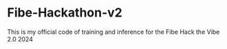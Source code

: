 # Fibe-Hackathon-v2
This is my official code of training and inference for the Fibe Hack the Vibe 2.0 2024
